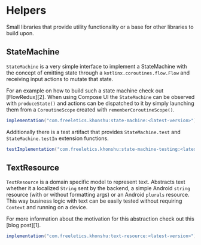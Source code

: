 # Helpers

Small libraries that provide utility functionality or a base for other libraries to build upon.

## StateMachine

`StateMachine` is a very simple interface to implement a StateMachine with the concept of emitting
state through a `kotlinx.coroutines.flow.Flow` and receiving input actions to mutate that state.

For an example on how to build such a state machine check out [FlowRedux][2]. When using Compose UI
the `StateMachine` can be observed with `produceState()` and actions can be dispatched
to it by simply launching them from a `CoroutineScope` created with `rememberCoroutineScope()`.

```groovy
implementation("com.freeletics.khonshu:state-machine:<latest-version>")
```

Additionally there is a test artifact that provides `StateMachine.test` and `StateMachine.testIn`
extension functions.

```groovy
testImplementation("com.freeletics.khonshu:state-machine-testing:<latest-version>")
```

## TextResource

`TextResource` is a domain specific model to represent text. Abstracts text
whether it a localized `String` sent by the backend, a simple Android `string`
resource (with or without formatting args) or an Android `plurals` resource.
This way business logic with text can be easily tested without requiring
`Context` and running on a device.

For more information about the motivation for this abstraction check out this
[blog post][1].

```groovy
implementation("com.freeletics.khonshu:text-resource:<latest-version>")
```
